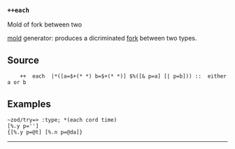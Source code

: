 ### `++each`

Mold of fork between two

[mold]() generator: produces a dicriminated [fork]() between two types.

Source
------

        ++  each  |*([a=$+(* *) b=$+(* *)] $%([& p=a] [| p=b])) ::  either a or b

Examples
--------

    ~zod/try=> :type; *(each cord time)
    [%.y p='']
    {[%.y p=@t] [%.n p=@da]}



***
